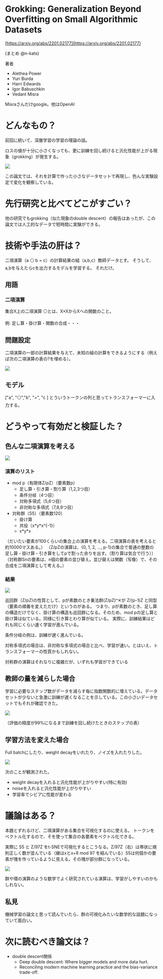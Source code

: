 # Grokking: Generalization Beyond Overfitting on Small Algorithmic Datasets
[https://arxiv.org/abs/2201.02177](https://arxiv.org/abs/2201.02177)

(まとめ @n-kats)

著者
* Alethea Power
* Yuri Burda
* Harri Edwards
* Igor Babuschkin
* Vedant Misra

Misraさんだけgoogle。他はOpenAI

# どんなもの？
前回に続いて、深層学習の学習の理論の話。

ロスの値が十分に小さくなっても、更に訓練を回し続けると汎化性能が上がる現象（grokking）が発生する。

![](./grokking_2201.02177/grokking.png)

この論文では、それを計算で作った小さなデータセットで再現し、色んな実験設定で変化を観察している。

# 先行研究と比べてどこがすごい？
他の研究でもgrokking（似た現象のdouble descent）の報告はあったが、この論文では人工的なデータで短時間に実験ができる。

# 技術や手法の肝は？
二項演算（a ⚪ b = c）の計算結果の組（a,b,c）教師データとす。
そうして、a,bを与えたらcを出力するモデルを学習する。
それだけ。

## 用語
### 二項演算
集合X上の二項演算 ⚪とは、X×XからXへの関数のこと。

例: 足し算・掛け算・関数の合成・・・

## 問題設定
二項演算の一部の計算結果を与えて、未知の組の計算をできるようにする（例えば次の二項演算の表の?を埋める）。

![](./grokking_2201.02177/table.png)

## モデル
["a", "⚪","b", "=", "c ]
とういうトークンの列と思ってトランスフォーマーに入力する。

# どうやって有効だと検証した？
## 色んな二項演算を考える

![](./grokking_2201.02177/problems.png)

### 演算のリスト
* mod p（有限体Z/pZ）（要素数p）
  * 足し算・引き算・割り算（1,2,3つ目）
  * 条件分岐（4つ目）
  * 対称多項式（5,6つ目）
  * 非対称な多項式（7,8,9つ目）
* 対称群（S5）（要素数120）
  * 掛け算
  * 共役（x\*y\*x^{-1}）
  * x\*y\*x

（だいたい要素が100くらいの集合上の演算を考える。二項演算の表を考えると約10000マスある。）
（Z/pZの演算は、{0, 1, 2, ..., p-1}の集合で普通の整数の足し算・掛け算・引き算をしてpで割った余りを出す。（割り算は気合で行う））
（対称群Snの要素は、n個の要素の並び替え。並び替えは関数（写像）で、その合成を二項演算として考える。）

### 結果

![](./grokking_2201.02177/result_ops.png)

巡回群（Z/pZ)の性質として、pが素数のとき乗法群(Z/pZ)^✕が Z/(p-1)Z と同型（要素の順番を変えただけ）というのがある。
つまり、pが素数のとき、足し算の構造だけでなく、掛け算の構造も巡回群になる。そのため、mod pの足し算と掛け算は似ている。同様に引き算とわり算が似ている。
実際に、訓練結果はどれも同じくらい速く学習が進んでいる。

条件分岐の例は、訓練が遅く進んでいる。

対称多項式の場合は、非対称な多項式の場合と比べ、学習が速い。とはいえ、トランスフォーマーの性質かもしれない。

対称群の演算はそれなりに複雑だが、いずれも学習ができている

## 教師の量を減らした場合
学習に必要なステップ数がデータを減らす毎に指数関数的に増えている。データセットが少ないと急激に訓練が遅くなることを示している。この小さいデータセットでもそれが確認できた。

![](./grokking_2201.02177/reduce_data.png)

（評価の精度が99%になるまで訓練を回し続けたときのステップの表）


## 学習方法を変えた場合
Full batchにしたり、weight decayをいれたり、ノイズを入れたりした。

![](./grokking_2201.02177/training.png)

次のことが観測された。
* weight decayを入れると汎化性能が上がりやすい(特に有効)
* noiseを入れると汎化性能が上がりやすい
* 学習率でシビアに性能が変わる

# 議論はある？
本題とずれるけど、二項演算がある集合を可視化するのに使える。
トークンをベクトル化するので、そを使って集合の各要素をベクトル化できる。

実際に S5 と Z/97Z をt-SNEで可視化するとこうなる。Z/97Z（右）は帯状に規則正しく数が並んでいる（線はxとx+8 mod 97 を結んでいる）S5は何個かの要素が塊を作っているように見える。その塊が部分群になっている。

![](./grokking_2201.02177/plot.png)

群や環の演算のような数学でよく研究されている演算は、学習がしやすいのかもしれない。

## 私見
機械学習の論文と思って読んでいたら、群の可視化みたいな数学的な話題になっていて面白い。

# 次に読むべき論文は？
* double descent関係
  * Deep double descent: Where bigger models and more data hurt.
  * Reconciling modern machine learning practice and the bias-variance trade-off.
